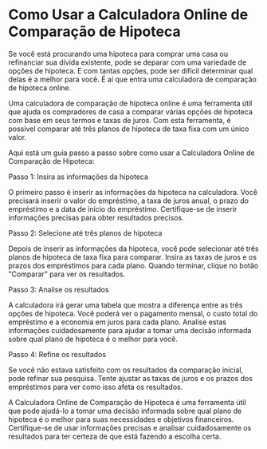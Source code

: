 Como Usar a Calculadora Online de Comparação de Hipoteca
========================================================

Se você está procurando uma hipoteca para comprar uma casa ou refinanciar sua dívida existente, pode se deparar com uma variedade de opções de hipoteca. E com tantas opções, pode ser difícil determinar qual delas é a melhor para você. É aí que entra uma calculadora de comparação de hipoteca online.

Uma calculadora de comparação de hipoteca online é uma ferramenta útil que ajuda os compradores de casa a comparar várias opções de hipoteca com base em seus termos e taxas de juros. Com esta ferramenta, é possível comparar até três planos de hipoteca de taxa fixa com um único valor.

Aqui está um guia passo a passo sobre como usar a Calculadora Online de Comparação de Hipoteca:

Passo 1: Insira as informações da hipoteca

O primeiro passo é inserir as informações da hipoteca na calculadora. Você precisará inserir o valor do empréstimo, a taxa de juros anual, o prazo do empréstimo e a data de início do empréstimo. Certifique-se de inserir informações precisas para obter resultados precisos.

Passo 2: Selecione até três planos de hipoteca

Depois de inserir as informações da hipoteca, você pode selecionar até três planos de hipoteca de taxa fixa para comparar. Insira as taxas de juros e os prazos dos empréstimos para cada plano. Quando terminar, clique no botão "Comparar" para ver os resultados.

Passo 3: Analise os resultados

A calculadora irá gerar uma tabela que mostra a diferença entre as três opções de hipoteca. Você poderá ver o pagamento mensal, o custo total do empréstimo e a economia em juros para cada plano. Analise estas informações cuidadosamente para ajudar a tomar uma decisão informada sobre qual plano de hipoteca é o melhor para você.

Passo 4: Refine os resultados

Se você não estava satisfeito com os resultados da comparação inicial, pode refinar sua pesquisa. Tente ajustar as taxas de juros e os prazos dos empréstimos para ver como isso afeta os resultados.

A Calculadora Online de Comparação de Hipoteca é uma ferramenta útil que pode ajudá-lo a tomar uma decisão informada sobre qual plano de hipoteca é o melhor para suas necessidades e objetivos financeiros. Certifique-se de usar informações precisas e analisar cuidadosamente os resultados para ter certeza de que está fazendo a escolha certa.